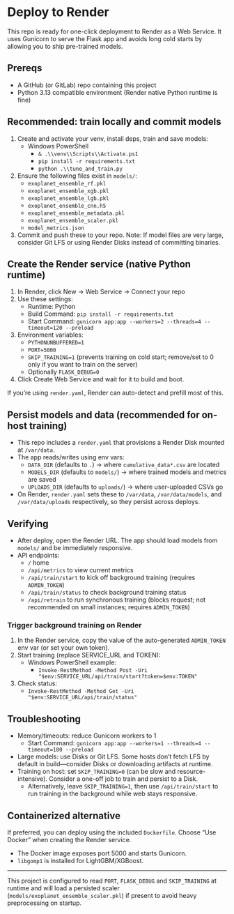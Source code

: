 # Deploy to Render

This repo is ready for one-click deployment to Render as a Web Service. It uses Gunicorn to serve the Flask app and avoids long cold starts by allowing you to ship pre-trained models.

## Prereqs
- A GitHub (or GitLab) repo containing this project
- Python 3.13 compatible environment (Render native Python runtime is fine)

## Recommended: train locally and commit models
1) Create and activate your venv, install deps, train and save models:
   - Windows PowerShell
     - `& .\\venv\\Scripts\\Activate.ps1`
     - `pip install -r requirements.txt`
     - `python .\\tune_and_train.py`
2) Ensure the following files exist in `models/`:
   - `exoplanet_ensemble_rf.pkl`
   - `exoplanet_ensemble_xgb.pkl`
   - `exoplanet_ensemble_lgb.pkl`
   - `exoplanet_ensemble_cnn.h5`
   - `exoplanet_ensemble_metadata.pkl`
   - `exoplanet_ensemble_scaler.pkl`
   - `model_metrics.json`
3) Commit and push these to your repo. Note: If model files are very large, consider Git LFS or using Render Disks instead of committing binaries.

## Create the Render service (native Python runtime)
1) In Render, click New → Web Service → Connect your repo
2) Use these settings:
   - Runtime: Python
   - Build Command: `pip install -r requirements.txt`
   - Start Command: `gunicorn app:app --workers=2 --threads=4 --timeout=120 --preload`
3) Environment variables:
   - `PYTHONUNBUFFERED=1`
   - `PORT=5000`
   - `SKIP_TRAINING=1` (prevents training on cold start; remove/set to 0 only if you want to train on the server)
   - Optionally `FLASK_DEBUG=0`
4) Click Create Web Service and wait for it to build and boot.

If you’re using `render.yaml`, Render can auto-detect and prefill most of this.

## Persist models and data (recommended for on-host training)
- This repo includes a `render.yaml` that provisions a Render Disk mounted at `/var/data`.
- The app reads/writes using env vars:
   - `DATA_DIR` (defaults to `.`) → where `cumulative_data*.csv` are located
   - `MODELS_DIR` (defaults to `models/`) → where trained models and metrics are saved
   - `UPLOADS_DIR` (defaults to `uploads/`) → where user-uploaded CSVs go
- On Render, `render.yaml` sets these to `/var/data`, `/var/data/models`, and `/var/data/uploads` respectively, so they persist across deploys.

## Verifying
- After deploy, open the Render URL. The app should load models from `models/` and be immediately responsive.
- API endpoints:
  - `/` home
  - `/api/metrics` to view current metrics
   - `/api/train/start` to kick off background training (requires `ADMIN_TOKEN`)
   - `/api/train/status` to check background training status
   - `/api/retrain` to run synchronous training (blocks request; not recommended on small instances; requires `ADMIN_TOKEN`)

### Trigger background training on Render
1) In the Render service, copy the value of the auto-generated `ADMIN_TOKEN` env var (or set your own token).
2) Start training (replace SERVICE_URL and TOKEN):
    - Windows PowerShell example:
       - `Invoke-RestMethod -Method Post -Uri "$env:SERVICE_URL/api/train/start?token=$env:TOKEN"`
3) Check status:
    - `Invoke-RestMethod -Method Get -Uri "$env:SERVICE_URL/api/train/status"`

## Troubleshooting
- Memory/timeouts: reduce Gunicorn workers to 1
  - Start Command: `gunicorn app:app --workers=1 --threads=4 --timeout=180 --preload`
- Large models: use Disks or Git LFS. Some hosts don’t fetch LFS by default in build—consider Disks or downloading artifacts at runtime.
- Training on host: set `SKIP_TRAINING=0` (can be slow and resource-intensive). Consider a one-off job to train and persist to a Disk.
   - Alternatively, leave `SKIP_TRAINING=1`, then use `/api/train/start` to run training in the background while web stays responsive.

## Containerized alternative
If preferred, you can deploy using the included `Dockerfile`. Choose “Use Docker” when creating the Render service.
- The Docker image exposes port 5000 and starts Gunicorn.
- `libgomp1` is installed for LightGBM/XGBoost.

---
This project is configured to read `PORT`, `FLASK_DEBUG` and `SKIP_TRAINING` at runtime and will load a persisted scaler (`models/exoplanet_ensemble_scaler.pkl`) if present to avoid heavy preprocessing on startup.
